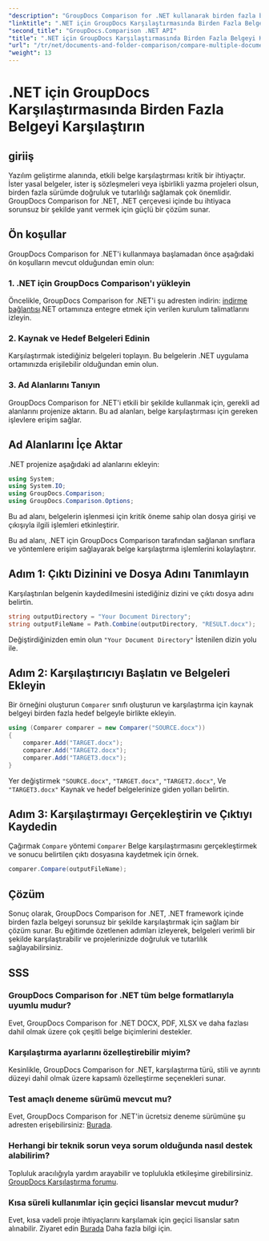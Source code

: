 ```yaml
---
"description": "GroupDocs Comparison for .NET kullanarak birden fazla belgeyi etkili bir şekilde nasıl karşılaştıracağınızı öğrenin. Sorunsuz entegrasyon için adım adım kılavuzumuzu izleyin."
"linktitle": ".NET için GroupDocs Karşılaştırmasında Birden Fazla Belgeyi Karşılaştırın"
"second_title": "GroupDocs.Comparison .NET API"
"title": ".NET için GroupDocs Karşılaştırmasında Birden Fazla Belgeyi Karşılaştırın"
"url": "/tr/net/documents-and-folder-comparison/compare-multiple-documents-dotnet/"
"weight": 13
---
```


# .NET için GroupDocs Karşılaştırmasında Birden Fazla Belgeyi Karşılaştırın

## giriiş
Yazılım geliştirme alanında, etkili belge karşılaştırması kritik bir ihtiyaçtır. İster yasal belgeler, ister iş sözleşmeleri veya işbirlikli yazma projeleri olsun, birden fazla sürümde doğruluk ve tutarlılığı sağlamak çok önemlidir. GroupDocs Comparison for .NET, .NET çerçevesi içinde bu ihtiyaca sorunsuz bir şekilde yanıt vermek için güçlü bir çözüm sunar.
## Ön koşullar
GroupDocs Comparison for .NET'i kullanmaya başlamadan önce aşağıdaki ön koşulların mevcut olduğundan emin olun:
### 1. .NET için GroupDocs Comparison'ı yükleyin
Öncelikle, GroupDocs Comparison for .NET'i şu adresten indirin: [indirme bağlantısı](https://releases.groupdocs.com/comparison/net/).NET ortamınıza entegre etmek için verilen kurulum talimatlarını izleyin.
### 2. Kaynak ve Hedef Belgeleri Edinin
Karşılaştırmak istediğiniz belgeleri toplayın. Bu belgelerin .NET uygulama ortamınızda erişilebilir olduğundan emin olun.
### 3. Ad Alanlarını Tanıyın
GroupDocs Comparison for .NET'i etkili bir şekilde kullanmak için, gerekli ad alanlarını projenize aktarın. Bu ad alanları, belge karşılaştırması için gereken işlevlere erişim sağlar.

## Ad Alanlarını İçe Aktar
.NET projenize aşağıdaki ad alanlarını ekleyin:

```csharp
using System;
using System.IO;
using GroupDocs.Comparison;
using GroupDocs.Comparison.Options;
```
Bu ad alanı, belgelerin işlenmesi için kritik öneme sahip olan dosya girişi ve çıkışıyla ilgili işlemleri etkinleştirir.

Bu ad alanı, .NET için GroupDocs Comparison tarafından sağlanan sınıflara ve yöntemlere erişim sağlayarak belge karşılaştırma işlemlerini kolaylaştırır.
## Adım 1: Çıktı Dizinini ve Dosya Adını Tanımlayın
Karşılaştırılan belgenin kaydedilmesini istediğiniz dizini ve çıktı dosya adını belirtin.
```csharp
string outputDirectory = "Your Document Directory";
string outputFileName = Path.Combine(outputDirectory, "RESULT.docx");
```
Değiştirdiğinizden emin olun `"Your Document Directory"` İstenilen dizin yolu ile.
## Adım 2: Karşılaştırıcıyı Başlatın ve Belgeleri Ekleyin
Bir örneğini oluşturun `Comparer` sınıfı oluşturun ve karşılaştırma için kaynak belgeyi birden fazla hedef belgeyle birlikte ekleyin.
```csharp
using (Comparer comparer = new Comparer("SOURCE.docx"))
{
    comparer.Add("TARGET.docx");
    comparer.Add("TARGET2.docx");
    comparer.Add("TARGET3.docx");
}
```
Yer değiştirmek `"SOURCE.docx"`, `"TARGET.docx"`, `"TARGET2.docx"`, Ve `"TARGET3.docx"` Kaynak ve hedef belgelerinize giden yolları belirtin.
## Adım 3: Karşılaştırmayı Gerçekleştirin ve Çıktıyı Kaydedin
Çağırmak `Compare` yöntemi `Comparer` Belge karşılaştırmasını gerçekleştirmek ve sonucu belirtilen çıktı dosyasına kaydetmek için örnek.
```csharp
comparer.Compare(outputFileName);
```

## Çözüm
Sonuç olarak, GroupDocs Comparison for .NET, .NET framework içinde birden fazla belgeyi sorunsuz bir şekilde karşılaştırmak için sağlam bir çözüm sunar. Bu eğitimde özetlenen adımları izleyerek, belgeleri verimli bir şekilde karşılaştırabilir ve projelerinizde doğruluk ve tutarlılık sağlayabilirsiniz.
## SSS
### GroupDocs Comparison for .NET tüm belge formatlarıyla uyumlu mudur?
Evet, GroupDocs Comparison for .NET DOCX, PDF, XLSX ve daha fazlası dahil olmak üzere çok çeşitli belge biçimlerini destekler.
### Karşılaştırma ayarlarını özelleştirebilir miyim?
Kesinlikle, GroupDocs Comparison for .NET, karşılaştırma türü, stili ve ayrıntı düzeyi dahil olmak üzere kapsamlı özelleştirme seçenekleri sunar.
### Test amaçlı deneme sürümü mevcut mu?
Evet, GroupDocs Comparison for .NET'in ücretsiz deneme sürümüne şu adresten erişebilirsiniz: [Burada](https://releases.groupdocs.com/).
### Herhangi bir teknik sorun veya sorum olduğunda nasıl destek alabilirim?
Topluluk aracılığıyla yardım arayabilir ve toplulukla etkileşime girebilirsiniz. [GroupDocs Karşılaştırma forumu](https://forum.groupdocs.com/c/comparison/12).
### Kısa süreli kullanımlar için geçici lisanslar mevcut mudur?
Evet, kısa vadeli proje ihtiyaçlarını karşılamak için geçici lisanslar satın alınabilir. Ziyaret edin [Burada](https://purchase.groupdocs.com/temporary-license/) Daha fazla bilgi için.